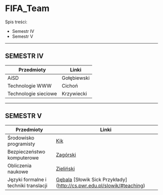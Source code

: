 # FIFA_Team

Spis treści:
* Semestr IV
* Semestr V

---

## SEMESTR IV
Przedmioty | Linki
--- | ---
AiSD | Gołębiewski
Technologie WWW | Cichoń
Technologie sieciowe | Krzywiecki

---

## SEMESTR V
Przedmioty | Linki
--- | ---
Środowisko programisty | [Kik](https://drive.google.com/drive/folders/1meA0ulPyUyCXCJh49YvR2ilVNuqwTidH)
Bezpieczeństwo komputerowe | [Zagórski](https://zagorski.im.pwr.wroc.pl/courses/sec2018/)
Obliczenia naukowe | [Zieliński](https://cs.pwr.edu.pl/zielinski/)
Języki formalne i techniki translacji | [Gębala](http://ki.pwr.edu.pl/gebala/dyd/jftt2018.html) [Słowik Sick Przykłady] (http://cs.pwr.edu.pl/slowik/#teaching)
